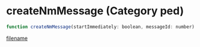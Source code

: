 # createNmMessage (Category ped)

```js
function createNmMessage(startImmediately: boolean, messageId: number): void
```

[filename](createNmMessage_m.md ':include')